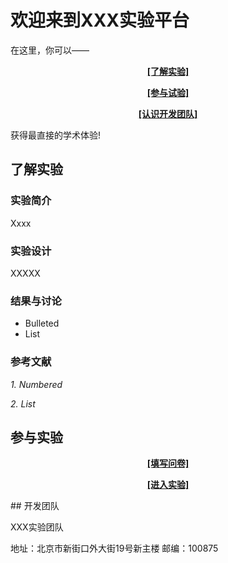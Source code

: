 # 欢迎来到XXX实验平台

在这里，你可以——
  <p align="center"><a href="#tips"><b>[了解实验]</b></a></p>
  <p align="center"><a href="#tips1"><b>[参与试验]</b></a></p>
  <p align="center"><a href="#tips2"><b>[认识开发团队]</b></a></p>

获得最直接的学术体验!

## <a id="tips">了解实验</a>

### 实验简介
<p>Xxxx</p>

### 实验设计
<p>XXXXX</p>

### 结果与讨论
- Bulleted
- List

### 参考文献
<p><i>1. Numbered</i></p>
<p><i>2. List</i></p>

## <a id="tips1">参与实验</a>
<p align="center"><a href="http://www.example.com/"><b>[填写问卷]</b></a></p>
<p align="center"><a href="http://www.baidu.com/"><b>[进入实验]</b></a></p>

<p>## <a id="tips2">开发团队</a></p>
<p>XXX实验团队</p>
<p>地址：北京市新街口外大街19号新主楼 邮编：100875</p> 
